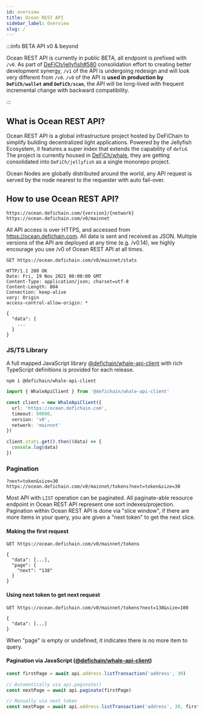 ```yaml
---
id: overview 
title: Ocean REST API 
sidebar_label: Overview 
slug: /
---
```


:::info BETA API v0 & beyond

Ocean REST API is currently in public BETA, all endpoint is prefixed with `/v0`. As part of
[DeFiCh/jellyfish#580](https://github.com/DeFiCh/jellyfish/issues/580) consolidation effort to creating better 
development synergy, `/v1` of the API is undergoing redesign and will look very different from `/v0`. 
`/v0` of the API is **used in production by `DeFiCh/wallet` and `DeFiCh/scan`**, the API will be long-lived with 
frequent incremental change with backward compatibility.

:::

## What is Ocean REST API?

Ocean REST API is a global infrastructure project hosted by DeFiChain to simplify building decentralized light 
applications. Powered by the Jellyfish Ecosystem, it features a super index that extends the capability of `defid`. The 
project is currently housed in [DeFiCh/whale](https://github.com/DeFiCh/whale), they are getting consolidated into 
`DeFiCh/jellyfish` as a single monorepo project.

Ocean Nodes are globally distributed around the world, any API request is served by the node nearest to the requester 
with auto fail-over.

## How to use Ocean REST API?

```
https://ocean.defichain.com/{version}/{network}
https://ocean.defichain.com/v0/mainnet
```

All API access is over HTTPS, and accessed from https://ocean.defichain.com. All data is sent and received as JSON.
Multiple versions of the API are deployed at any time (e.g. /v0.14), we highly encourage you use /v0 of Ocean REST API 
at all times.

```http request
GET https://ocean.defichain.com/v0/mainnet/stats

HTTP/1.1 200 OK
Date: Fri, 19 Nov 2021 00:00:00 GMT
Content-Type: application/json; charset=utf-8
Content-Length: 804
Connection: keep-alive
vary: Origin
access-control-allow-origin: *

{
  "data": {
    ...
  }
}
```

### JS/TS Library

A full mapped JavaScript library 
[@defichain/whale-api-client](https://www.npmjs.com/package/@defichain/whale-api-client) with rich TypeScript 
definitions is provided for each release.

```shell
npm i @defichain/whale-api-client
```

```ts
import { WhaleApiClient } from '@defichain/whale-api-client'

const client = new WhaleApiClient({
  url: 'https://ocean.defichain.com',
  timeout: 60000,
  version: 'v0',
  network: 'mainnet'
})

client.stats.get().then((data) => {
  console.log(data)
})
```

### Pagination

```
?next=token&size=30
https://ocean.defichain.com/v0/mainnet/tokens?next=token&size=30
```

Most API with `LIST` operation can be paginated. 
All paginate-able resource endpoint in Ocean REST API represent one sort indexes/projection.
Pagination within Ocean REST API is done via "slice window", if there are more items in your query, you are given a 
"next token" to get the next slice.

#### Making the first request

```http request
GET https://ocean.defichain.com/v0/mainnet/tokens

{
  "data": [...],
  "page": {
    "next": "138"
  }
}
```

#### Using next token to get next request

```http request
GET https://ocean.defichain.com/v0/mainnet/tokens?next=138&size=100

{
  "data": [...]
}
```

When "page" is empty or undefined, it indicates there is no more item to query.

#### Pagination via JavaScript ([@defichain/whale-api-client](https://www.npmjs.com/package/@defichain/whale-api-client))

```javascript
const firstPage = await api.address.listTransaction('address', 30)

// Automatically via api.paginate()
const nextPage = await api.paginate(firstPage)

// Manually via next token
const nextPage = await api.address.listTransaction('address', 30, firstPage.nextToken)
```

